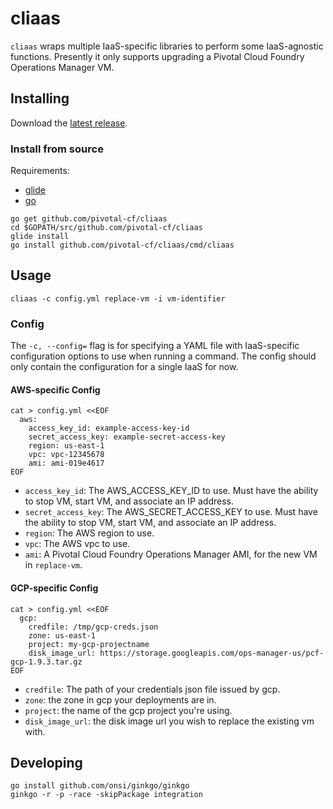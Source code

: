 # cliaas

`cliaas` wraps multiple IaaS-specific libraries to perform some IaaS-agnostic
functions. Presently it only supports upgrading a Pivotal Cloud Foundry
Operations Manager VM.

## Installing

Download the [latest release](https://github.com/pivotal-cf/cliaas/releases/latest).

### Install from source

Requirements:

* [glide](https://github.com/masterminds/glide)
* [go](https://golang.org)

```
go get github.com/pivotal-cf/cliaas
cd $GOPATH/src/github.com/pivotal-cf/cliaas
glide install
go install github.com/pivotal-cf/cliaas/cmd/cliaas
```

## Usage

`cliaas -c config.yml replace-vm -i vm-identifier`

### Config

The `-c, --config=` flag is for specifying a YAML file with IaaS-specific configuration options to use when running a command. The config should only contain the configuration for a single IaaS for now.

#### AWS-specific Config

```
cat > config.yml <<EOF
  aws:
    access_key_id: example-access-key-id
    secret_access_key: example-secret-access-key
    region: us-east-1
    vpc: vpc-12345678
    ami: ami-019e4617
EOF
```

* `access_key_id`: The AWS_ACCESS_KEY_ID to use. Must have the ability to stop VM, start VM, and associate an IP address.
* `secret_access_key`: The AWS_SECRET_ACCESS_KEY to use. Must have the ability to stop VM, start VM, and associate an IP address.
* `region`: The AWS region to use.
* `vpc`: The AWS vpc to use.
* `ami`: A Pivotal Cloud Foundry Operations Manager AMI, for the new VM in `replace-vm`.

#### GCP-specific Config

```
cat > config.yml <<EOF
  gcp:
    credfile: /tmp/gcp-creds.json 
    zone: us-east-1 
    project: my-gcp-projectname 
    disk_image_url: https://storage.googleapis.com/ops-manager-us/pcf-gcp-1.9.3.tar.gz
EOF
```

* `credfile`: The path of your credentials json file issued by gcp.
* `zone`: the zone in gcp your deployments are in.
* `project`: the name of the gcp project you're using.
* `disk_image_url`: the disk image url you wish to replace the existing vm with.

## Developing

```
go install github.com/onsi/ginkgo/ginkgo
ginkgo -r -p -race -skipPackage integration
```

